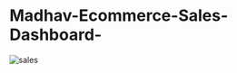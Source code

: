 # Madhav-Ecommerce-Sales-Dashboard-

![sales](https://github.com/kunal9211pandey/Madhav-Ecommerce-Sales-Dashboard-/assets/118272078/60a81580-a64f-4fd8-8f28-7dd73b6c098c)
